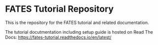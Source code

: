# FATES Tutorial Repository

This is the repository for the FATES tutorial and related documentation.

The tutorial docutmentation including setup guide is hosted on Read The Docs: https://fates-tutorial.readthedocs.io/en/latest/
